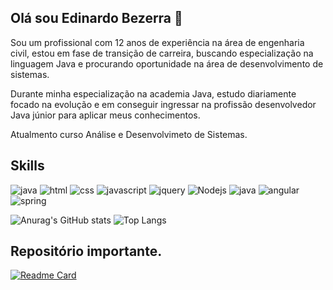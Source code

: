
 ## Olá sou Edinardo Bezerra 👋

Sou um profissional com 12 anos de experiência na área de engenharia civil, estou em fase de transição de carreira, buscando especialização na linguagem Java e procurando oportunidade na área de desenvolvimento de sistemas.

Durante minha especialização na academia Java, estudo diariamente focado na evolução e em conseguir ingressar na profissão desenvolvedor Java júnior para aplicar meus conhecimentos.

Atualmento curso Análise e Desenvolvimeto de Sistemas.


## Skills
![java](https://img.shields.io/badge/Java-ED8B00?style=for-the-badge&logo=openjdk&logoColor=white)
![html](https://img.shields.io/badge/HTML5-E34F26?style=for-the-badge&logo=html5&logoColor=white)
![css](https://img.shields.io/badge/CSS3-1572B6?style=for-the-badge&logo=css3&logoColor=white)
![javascript](https://img.shields.io/badge/JavaScript-323330?style=for-the-badge&logo=javascript&logoColor=F7DF1E)
![jquery](https://img.shields.io/badge/jQuery-0769AD?style=for-the-badge&logo=jquery&logoColor=white)
![Nodejs](https://img.shields.io/badge/Node.js-43853D?style=for-the-badge&logo=node.js&logoColor=white)
![java](https://img.shields.io/badge/Java-ED8B00?style=for-the-badge&logo=openjdk&logoColor=white)
![angular](https://img.shields.io/badge/Angular-DD0031?style=for-the-badge&logo=angular&logoColor=white)
![spring](https://img.shields.io/badge/Spring-6DB33F?style=for-the-badge&logo=spring&logoColor=white)


![Anurag's GitHub stats](https://github-readme-stats.vercel.app/api?username=edibezerra&show_icons=true&theme=gruvbox) ![Top Langs](https://github-readme-stats.vercel.app/api/top-langs/?username=edibezerra&show_icons=true&theme=gruvbox&layout=compact)

## Repositório importante. 
[![Readme Card](https://github-readme-stats.vercel.app/api/pin/?username=edibezerra&repo=moments&show_icons=true&theme=gruvbox)](https://github.com/anuraghazra/github-readme-stats)

